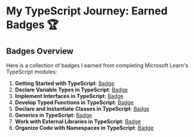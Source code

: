 # My TypeScript Journey: Earned Badges 🏆

## Badges Overview

Here is a collection of badges I earned from completing Microsoft Learn's TypeScript modules:

1. **Getting Started with TypeScript**: [Badge](https://learn.microsoft.com/api/achievements/share/en-us/Mideli37-6373/3XLT5FCH?sharingId=AE59993141859AFD)
2. **Declare Variable Types in TypeScript**: [Badge](https://learn.microsoft.com/api/achievements/share/en-us/Mideli37-6373/3XLTLK7H?sharingId=AE59993141859AFD)
3. **Implement Interfaces in TypeScript**: [Badge](https://learn.microsoft.com/api/achievements/share/en-us/Mideli37-6373/4S2AP7JK?sharingId=AE59993141859AFD)
4. **Develop Typed Functions in TypeScript**: [Badge](https://learn.microsoft.com/api/achievements/share/en-us/Mideli37-6373/EJ7YEUUP?sharingId=AE59993141859AFD)
5. **Declare and Instantiate Classes in TypeScript**: [Badge](https://learn.microsoft.com/api/achievements/share/en-us/Mideli37-6373/24XNMCNV?sharingId=AE59993141859AFD)
6. **Generics in TypeScript**: [Badge](https://learn.microsoft.com/api/achievements/share/en-us/Mideli37-6373/VKYFE4DM?sharingId=AE59993141859AFD)
7. **Work with External Libraries in TypeScript**: [Badge](https://learn.microsoft.com/api/achievements/share/en-us/Mideli37-6373/ZPXABFW2?sharingId=AE59993141859AFD)
8. **Organize Code with Namespaces in TypeScript**: [Badge](https://learn.microsoft.com/api/achievements/share/en-us/Mideli37-6373/K5VZT9HB?sharingId=AE59993141859AFD)